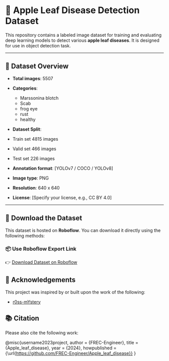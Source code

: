 # 🍏 Apple Leaf Disease Detection Dataset

This repository contains a labeled image dataset for training and evaluating deep learning models to detect various **apple leaf diseases**. It is designed for use in object detection task.

---

## 📁 Dataset Overview

- **Total images**: 5507
- **Categories**:  
  - Marssonina blotch  
  - Scab  
  - frog eye   
  - rust  
  - healthy

- **Dataset Split**:
- Train set 4815 images
- Valid set 466 images
- Test set 226 images
  

- **Annotation format**: [YOLOv7 / COCO / YOLOv8]
- **Image type**: PNG 
- **Resolution**: 640 x 640  
- **License**: [Specify your license, e.g., CC BY 4.0]

---

## 🔗 Download the Dataset

This dataset is hosted on **Roboflow**. You can download it directly using the following methods:

### 📦 Use Roboflow Export Link

👉 [Download Dataset on Roboflow](https://universe.roboflow.com/penn-state-university/apple_leaf_disease-nwd1o)  



## 🙏 Acknowledgements

This project was inspired by or built upon the work of the following:

- [r0ss-mYstery](https://github.com/r0ss-mYstery)


## 📚 Citation

Please also cite the following work:

@misc{username2023project,
  author = {FREC-Engineer},
  title = {Apple_leaf_disease},
  year = {2024},
  howpublished = {\url{https://github.com/FREC-Engineer/Apple_leaf_disease}}
}




